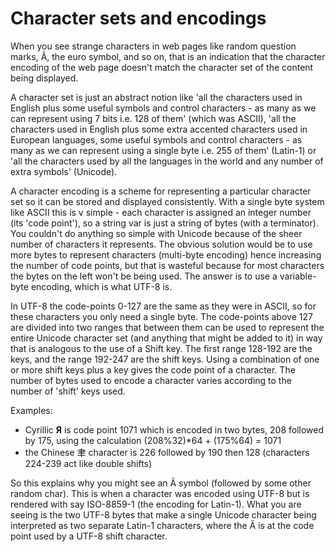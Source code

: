 # Character sets and encodings

When you see strange characters in web pages like random question marks, Ã, the euro symbol, and so on, that is an indication that the character encoding of the web page doesn't match the character set of the content being displayed.

A character set is just an abstract notion like 'all the characters used in English plus some useful symbols and control characters - as many as we can represent using 7 bits i.e. 128 of them' (which was ASCII), 'all the characters used in English plus some extra accented characters used in European languages, some useful symbols and control characters - as many as we can represent using a single byte i.e. 255 of them' (Latin-1) or 'all the characters used by all the languages in the world and any number of extra symbols' (Unicode).

A character encoding is a scheme for representing a particular character set so it can be stored and displayed consistently. With a single byte system like ASCII this is v simple - each character is assigned an integer number (its 'code point'), so a string var is just a string of bytes (with a terminator). You couldn't do anything so simple with Unicode because of the sheer number of characters it represents. The obvious solution would be to use more bytes to represent characters (multi-byte encoding) hence increasing the number of code points, but that is wasteful because for most characters the bytes on the left won't be being used. The answer is to use a variable-byte encoding, which is what UTF-8 is.

In UTF-8 the code-points 0-127 are the same as they were in ASCII, so for these characters you only need a single byte. The code-points above 127 are divided into two ranges that between them can be used to represent the entire Unicode character set (and anything that might be added to it) in way that is analogous to the use of a Shift key. The first range 128-192 are the keys, and the range 192-247 are the shift keys. Using a combination of one or more shift keys plus a key gives the code point of a character. The number of bytes used to encode a character varies according to the number of 'shift' keys used.

Examples:

- Cyrillic **Я** is code point 1071 which is encoded in two bytes, 208 followed by 175, using the calculation (208%32)*64 + (175%64) = 1071
- the Chinese ⾀ character is 226 followed by 190 then 128 (characters 224-239 act like double shifts)

So this explains why you might see an Ã symbol (followed by some other random char). This is when a character was encoded using UTF-8 but is rendered with say ISO-8859-1 (the encoding for Latin-1). What you are seeing is the two UTF-8 bytes that make a single Unicode character being interpreted as two separate Latin-1 characters, where the Ã is at the code point used by a UTF-8 shift character.
